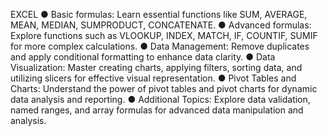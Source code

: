 EXCEL
● Basic formulas: Learn essential functions like SUM, AVERAGE, MEAN, MEDIAN,
SUMPRODUCT, CONCATENATE.
● Advanced formulas: Explore functions such as VLOOKUP, INDEX, MATCH, IF,
COUNTIF, SUMIF for more complex calculations.
● Data Management: Remove duplicates and apply conditional formatting to
enhance data clarity.
● Data Visualization: Master creating charts, applying filters, sorting data, and
utilizing slicers for effective visual representation.
● Pivot Tables and Charts: Understand the power of pivot tables and pivot charts
for dynamic data analysis and reporting.
● Additional Topics: Explore data validation, named ranges, and array formulas for
advanced data manipulation and analysis.
